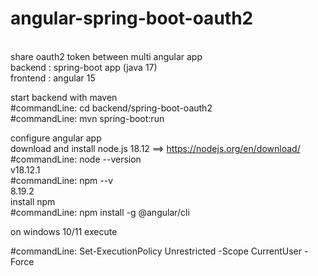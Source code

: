 # angular-spring-boot-oauth2
<br />
share oauth2 token between multi angular app
<br />
backend : spring-boot app (java 17)<br />
frontend : angular 15<br />

start backend with maven<br />
#commandLine: cd backend/spring-boot-oauth2<br />
#commandLine: mvn spring-boot:run<br />

configure angular app<br />
download and install node.js 18.12 ==> https://nodejs.org/en/download/<br />
#commandLine: node --version<br />
v18.12.1<br />
#commandLine: npm --v<br />
8.19.2<br />
install npm <br />
#commandLine: npm install -g @angular/cli<br />

on windows 10/11 execute<br />

#commandLine: Set-ExecutionPolicy Unrestricted -Scope CurrentUser -Force<br />


